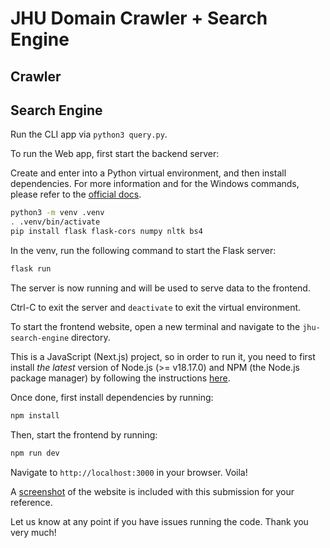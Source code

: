 # JHU Domain Crawler + Search Engine

## Crawler

## Search Engine

Run the CLI app via `python3 query.py`.

To run the Web app, first start the backend server:

Create and enter into a Python virtual environment, and then install
dependencies. For more information and for the Windows commands, please refer to
the [official docs](https://flask.palletsprojects.com/en/3.0.x/installation).

```bash
python3 -m venv .venv
. .venv/bin/activate
pip install flask flask-cors numpy nltk bs4
```

In the venv, run the following command to start the Flask server:

```bash 
flask run
```

The server is now running and will be used to serve data to the frontend.

Ctrl-C to exit the server and `deactivate` to exit the virtual environment.

To start the frontend website, open a new terminal and navigate to the
`jhu-search-engine` directory.

This is a JavaScript (Next.js) project, so in order to run it, you need to first
install _the latest_ version of Node.js (>= v18.17.0) and NPM (the Node.js
package manager) by following the instructions
[here](https://docs.npmjs.com/downloading-and-installing-node-js-and-npm).

Once done, first install dependencies by running:

```bash
npm install
```

Then, start the frontend by running:

```bash
npm run dev
```

Navigate to `http://localhost:3000` in your browser. Voila!

A [screenshot](./webapp.png) of the website is included with this
submission for your reference.

Let us know at any point if you have issues running the code. Thank you very
much!
